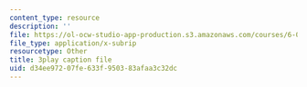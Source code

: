 ```yaml
---
content_type: resource
description: ''
file: https://ol-ocw-studio-app-production.s3.amazonaws.com/courses/6-004-computation-structures-spring-2017/d34ee97207fe633f950383afaa3c32dc_p2DReFbW35c.srt
file_type: application/x-subrip
resourcetype: Other
title: 3play caption file
uid: d34ee972-07fe-633f-9503-83afaa3c32dc
---
```


